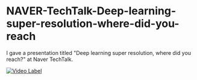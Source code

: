 # NAVER-TechTalk-Deep-learning-super-resolution-where-did-you-reach
I gave a presentation titled "Deep learning super resolution, where did you reach?" at Naver TechTalk.

[![Video Label](https://phinf.pstatic.net/tvcast/20170713_181/UjBnk_1499927711894N5Ypo_PNG/1499927711866.png?type=round_96_96)](https://tv.naver.com/v/4696573?fbclid=IwAR3f55gcWWz-CoyL6-AYrwuv6jpQiCtgeBlkwDbcCHzVzKvSHFznj7sideo)

